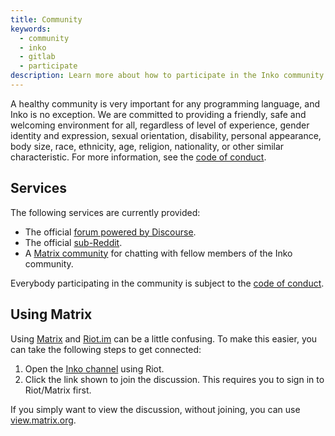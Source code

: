 ```yaml
---
title: Community
keywords:
  - community
  - inko
  - gitlab
  - participate
description: Learn more about how to participate in the Inko community.
---
```

<!-- vale off -->

A healthy community is very important for any programming language, and Inko is
no exception. We are committed to providing a friendly, safe and welcoming
environment for all, regardless of level of experience, gender identity and
expression, sexual orientation, disability, personal appearance, body size,
race, ethnicity, age, religion, nationality, or other similar characteristic.
For more information, see the [code of conduct](/code-of-conduct).

## Services

The following services are currently provided:

* The official [forum powered by Discourse](https://discourse.inko-lang.org/).
* The official [sub-Reddit](https://www.reddit.com/r/inko/).
* A [Matrix community](https://matrix.to/#/+inko:matrix.org) for chatting with
  fellow members of the Inko community.

Everybody participating in the community is subject to the [code of
conduct](/code-of-conduct).

## Using Matrix

Using [Matrix](https://matrix.org) and [Riot.im](https://riot.im) can be a
little confusing. To make this easier, you can take the following steps to get
connected:

1. Open the [Inko channel](https://riot.im/app/#/room/#inko-lang:matrix.org)
   using Riot.
1. Click the link shown to join the discussion. This requires you to sign in to
   Riot/Matrix first.

If you simply want to view the discussion, without joining, you can use
[view.matrix.org](https://view.matrix.org/room/!CENmKDnMngVwJJrTry:matrix.org/).
